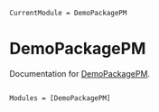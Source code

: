 ```@meta
CurrentModule = DemoPackagePM
```

# DemoPackagePM

Documentation for [DemoPackagePM](https://github.com/pcmaaaaa/DemoPackagePM.jl).

```@index
```

```@autodocs
Modules = [DemoPackagePM]
```
